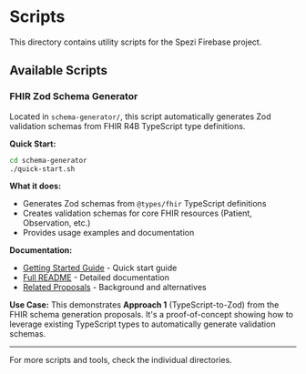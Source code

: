 # Scripts

This directory contains utility scripts for the Spezi Firebase project.

## Available Scripts

### FHIR Zod Schema Generator

Located in `schema-generator/`, this script automatically generates Zod validation schemas from FHIR R4B TypeScript type definitions.

**Quick Start:**
```bash
cd schema-generator
./quick-start.sh
```

**What it does:**
- Generates Zod schemas from `@types/fhir` TypeScript definitions
- Creates validation schemas for core FHIR resources (Patient, Observation, etc.)
- Provides usage examples and documentation

**Documentation:**
- [Getting Started Guide](./schema-generator/GETTING_STARTED.md) - Quick start guide
- [Full README](./schema-generator/README.md) - Detailed documentation
- [Related Proposals](../proposals/) - Background and alternatives

**Use Case:**
This demonstrates **Approach 1** (TypeScript-to-Zod) from the FHIR schema generation proposals. It's a proof-of-concept showing how to leverage existing TypeScript types to automatically generate validation schemas.

---

For more scripts and tools, check the individual directories.
